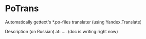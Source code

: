 # PoTrans
Automatically gettext's *.po-files translater (using Yandex.Translate)

Description (on Russian) at: .... (doc is writing right now)
